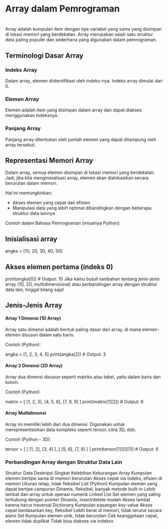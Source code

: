# Array dalam Pemrograman
#
Array adalah kumpulan item dengan tipe variabel yang sama yang disimpan di lokasi memori yang berdekatan.
Array merupakan salah satu struktur data paling populer dan sederhana yang digunakan dalam pemrograman.

## Terminologi Dasar Array

### Indeks Array
Dalam array, elemen diidentifikasi oleh indeks-nya.
Indeks array dimulai dari 0.

### Elemen Array
Elemen adalah item yang disimpan dalam array dan dapat diakses menggunakan indeksnya.

### Panjang Array
Panjang array ditentukan oleh jumlah elemen yang dapat ditampung oleh array tersebut.

## Representasi Memori Array
Dalam array, semua elemen disimpan di lokasi memori yang berdekatan.
Jadi, jika kita menginisialisasi array, elemen akan dialokasikan secara berurutan dalam memori.

Hal ini memungkinkan:
+ Akses elemen yang cepat dan efisien
+ Manipulasi data yang lebih optimal dibandingkan dengan beberapa struktur data lainnya

Contoh dalam Bahasa Pemrograman (misalnya Python):

## Inisialisasi array
angka = [10, 20, 30, 40, 50]

## Akses elemen pertama (indeks 0)
print(angka[0])  # Output: 10
Jika kamu butuh tambahan tentang jenis-jenis array (1D, 2D, multidimensional) atau perbandingan array dengan struktur data lain, tinggal bilang saja!

## Jenis-Jenis Array
#### Array 1 Dimensi (1D Array)
Array satu dimensi adalah bentuk paling dasar dari array, di mana elemen-elemen disusun dalam satu baris.

Contoh (Python):

angka = [1, 2, 3, 4, 5]
print(angka[2])  # Output: 3

#### Array 2 Dimensi (2D Array)
Array dua dimensi disusun seperti matriks atau tabel, yaitu dalam baris dan kolom.

Contoh (Python):

matrix = [
    [1, 2, 3],
    [4, 5, 6],
    [7, 8, 9]
]
print(matrix[1][2])  # Output: 6

#### Array Multidimensi
Array ini memiliki lebih dari dua dimensi. Digunakan untuk merepresentasikan data kompleks seperti tensor, citra 3D, dsb.

Contoh (Python - 3D):

tensor = [
    [
        [1, 2],
        [3, 4]
    ],
    [
        [5, 6],
        [7, 8]
    ]
]
print(tensor[1][0][1])  # Output: 6

### Perbandingan Array dengan Struktur Data Lain
Struktur Data	Deskripsi Singkat	Kelebihan	Kekurangan
Array	Kumpulan elemen bertipe sama di memori berurutan	Akses cepat via indeks, efisien di memori	Ukuran tetap, tidak fleksibel
List (Python)	Kumpulan elemen yang dapat bertipe campuran	Dinamis, fleksibel, banyak metode built-in	Lebih lambat dari array untuk operasi numerik
Linked List	Set elemen yang saling terhubung dengan pointer	Dinamis, insert/delete mudah	Akses lambat karena harus traversal
Dictionary	Kumpulan pasangan key-value	Akses cepat berdasarkan key, fleksibel	Lebih berat di memori, tidak terurut secara alami
Set	Kumpulan elemen unik, tidak berurutan	Cek keanggotaan cepat, elemen tidak duplikat	Tidak bisa diakses via indeksx
